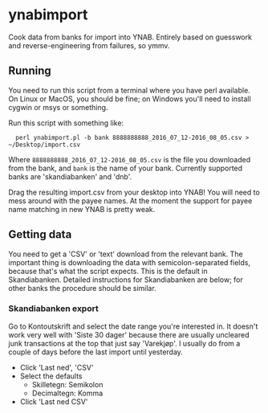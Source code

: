 # ynabimport

Cook data from banks for import into YNAB.  Entirely based on
guesswork and reverse-engineering from failures, so ymmv.

## Running

You need to run this script from a terminal where you have perl
available. On Linux or MacOS, you should be fine; on Windows you'll need
to install cygwin or msys or something.

Run this script with something like:
```
  perl ynabimport.pl -b bank 8888888888_2016_07_12-2016_08_05.csv > ~/Desktop/import.csv
```

Where `8888888888_2016_07_12-2016_08_05.csv` is the file you downloaded
from the bank, and `bank` is the name of your bank. Currently supported
banks are 'skandiabanken' and 'dnb'.

Drag the resulting import.csv from your desktop into YNAB! You will need
to mess around with the payee names. At the moment the support for payee
name matching in new YNAB is pretty weak.

## Getting data

You need to get a 'CSV' or 'text' download from the relevant bank. The
important thing is downloading the data with semicolon-separated fields,
because that's what the script expects. This is the default in
Skandiabanken. Detailed instructions for Skandiabanken are below; for
other banks the procedure should be similar.

### Skandiabanken export

Go to Kontoutskrift and select the date range you're interested in. It
doesn't work very well with 'Siste 30 dager' because there are usually
uncleared junk transactions at the top that just say 'Varekjøp'. I usually do
from a couple of days before the last import until yesterday.

* Click 'Last ned', 'CSV'
* Select the defaults
  * Skilletegn: Semikolon
  * Decimaltegn: Komma
* Click 'Last ned CSV'

